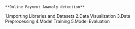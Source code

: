                                                                                 **Online Payment Anamoly detection**
1.Importing Libraries and Datasets
2.Data Visualization
3.Data Preprocessing
4.Model Training
5.Model Evaluation
